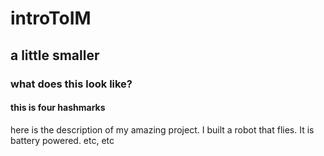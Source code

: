 # introToIM
## a little smaller 
### what does this look like?
#### this is four hashmarks 
here is the description of my amazing project. I built a robot that flies. 
It is battery powered. 
etc,
etc
